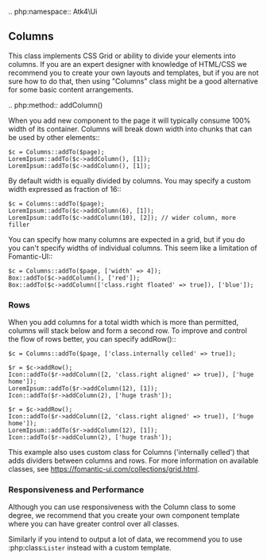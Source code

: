 .. php:namespace:: Atk4\Ui

## Columns

This class implements CSS Grid or ability to divide your elements into columns. If you are an expert
designer with knowledge of HTML/CSS we recommend you to create your own layouts and templates, but
if you are not sure how to do that, then using "Columns" class might be a good alternative for some
basic content arrangements.

.. php:method:: addColumn()

When you add new component to the page it will typically consume 100% width of its container. Columns
will break down width into chunks that can be used by other elements::

    $c = Columns::addTo($page);
    LoremIpsum::addTo($c->addColumn(), [1]);
    LoremIpsum::addTo($c->addColumn(), [1]);

By default width is equally divided by columns. You may specify a custom width expressed as fraction of 16::

    $c = Columns::addTo($page);
    LoremIpsum::addTo($c->addColumn(6), [1]);
    LoremIpsum::addTo($c->addColumn(10), [2]); // wider column, more filler

You can specify how many columns are expected in a grid, but if you do you can't specify widths of individual
columns. This seem like a limitation of Fomantic-UI::

    $c = Columns::addTo($page, ['width' => 4]);
    Box::addTo($c->addColumn(), ['red']);
    Box::addTo($c->addColumn(['class.right floated' => true]), ['blue']);

### Rows

When you add columns for a total width which is more than permitted, columns will stack below and form a second
row. To improve and control the flow of rows better, you can specify addRow()::

    $c = Columns::addTo($page, ['class.internally celled' => true]);

    $r = $c->addRow();
    Icon::addTo($r->addColumn([2, 'class.right aligned' => true]), ['huge home']);
    LoremIpsum::addTo($r->addColumn(12), [1]);
    Icon::addTo($r->addColumn(2), ['huge trash']);

    $r = $c->addRow();
    Icon::addTo($r->addColumn([2, 'class.right aligned' => true]), ['huge home']);
    LoremIpsum::addTo($r->addColumn(12), [1]);
    Icon::addTo($r->addColumn(2), ['huge trash']);

This example also uses custom class for Columns ('internally celled') that adds dividers between columns and rows.
For more information on available classes, see https://fomantic-ui.com/collections/grid.html.

### Responsiveness and Performance

Although you can use responsiveness with the Column class to some degree, we recommend that you create your own
component template where you can have greater control over all classes.

Similarly if you intend to output a lot of data, we recommend you to use :php:class:`Lister` instead with a custom
template.
